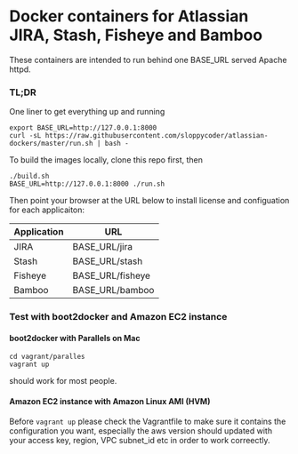 # Docker containers for Atlassian JIRA, Stash, Fisheye and Bamboo

These containers are intended to run behind one BASE_URL served Apache httpd.


### TL;DR

One liner to get everything up and running

```
export BASE_URL=http://127.0.0.1:8000 
curl -sL https://raw.githubusercontent.com/sloppycoder/atlassian-dockers/master/run.sh | bash -
```


To build the images locally, clone this repo first, then  

``` 
./build.sh 
BASE_URL=http://127.0.0.1:8000 ./run.sh 

``` 

Then point your browser at the URL below to  install license and configuation for each applicaiton:

| Application   |  URL                |
|---------------|---------------------|
|  JIRA         | BASE_URL/jira       |
|  Stash        | BASE_URL/stash      |
| Fisheye       | BASE_URL/fisheye    |
| Bamboo        | BASE_URL/bamboo     |


### Test with boot2docker and Amazon EC2 instance

#### boot2docker with Parallels on Mac

```
cd vagrant/paralles
vagrant up
```
should work for most people. 

#### Amazon EC2 instance with Amazon Linux AMI (HVM)
Before ```vagrant up``` please check the Vagrantfile to make sure it contains the configuration you want, especially the aws version should updated with your access key, region, VPC subnet_id etc in order to work correectly. 
